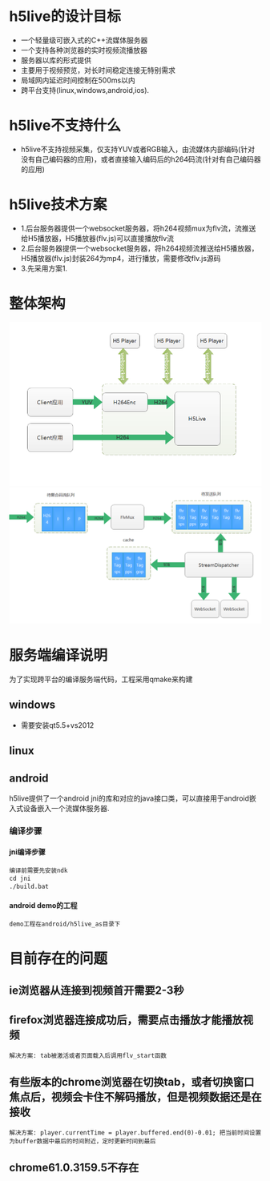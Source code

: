 # h5live的设计目标

* 一个轻量级可嵌入式的C++流媒体服务器
* 一个支持各种浏览器的实时视频流播放器
* 服务器以库的形式提供
* 主要用于视频预览，对长时间稳定连接无特别需求
* 局域网内延迟时间控制在500ms以内
* 跨平台支持(linux,windows,android,ios).


# h5live不支持什么
* h5live不支持视频采集，仅支持YUV或者RGB输入，由流媒体内部编码(针对没有自己编码器的应用)，或者直接输入编码后的h264码流(针对有自己编码器的应用)

# h5live技术方案
* 1.后台服务器提供一个websocket服务器，将h264视频mux为flv流，流推送给H5播放器，H5播放器(flv.js)可以直接播放flv流
* 2.后台服务器提供一个websocket服务器，将h264视频流推送给H5播放器，H5播放器(flv.js)封装264为mp4，进行播放，需要修改flv.js源码
* 3.先采用方案1.

# 整体架构

 ![h5整体架构](https://github.com/byteman/h5live/raw/master/doc/h5整体架构.png )
 ![h5live内部实现](https://github.com/byteman/h5live/raw/master/doc/h5live内部架构.png )

# 服务端编译说明

为了实现跨平台的编译服务端代码，工程采用qmake来构建

## windows

* 需要安装qt5.5+vs2012

## linux

## android

h5live提供了一个android jni的库和对应的java接口类，可以直接用于android嵌入式设备嵌入一个流媒体服务器.

### 编译步骤
    
#### jni编译步骤   
    编译前需要先安装ndk
    cd jni
    ./build.bat

#### android demo的工程
    demo工程在android/h5live_as目录下
           
# 目前存在的问题

## ie浏览器从连接到视频首开需要2-3秒
## firefox浏览器连接成功后，需要点击播放才能播放视频
	解决方案: tab被激活或者页面载入后调用flv_start函数
## 有些版本的chrome浏览器在切换tab，或者切换窗口焦点后，视频会卡住不解码播放，但是视频数据还是在接收
	解决方案: player.currentTime = player.buffered.end(0)-0.01; 把当前时间设置为buffer数据中最后的时间附近，定时更新时间到最后
## chrome61.0.3159.5不存在
